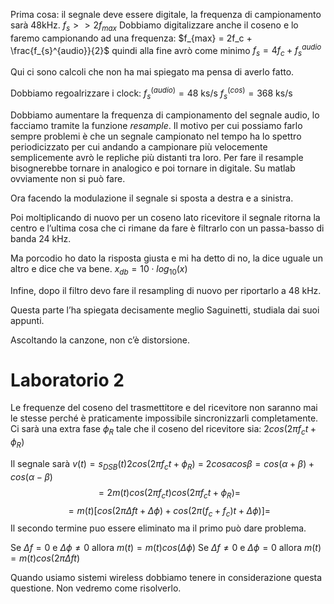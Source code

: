 Prima cosa: il segnale deve essere digitale, la frequenza di campionamento sarà 48kHz. 
$f_s >> 2f_{max}$ 
Dobbiamo digitalizzare anche il coseno e lo faremo campionando ad una frequenza: $f_{max} = 2f_c + \frac{f_{s}^{audio}}{2}$ 
quindi alla fine avrò come minimo $f_s = 4f_c + f_s^{audio}$

Qui ci sono calcoli che non ha mai spiegato ma pensa di averlo fatto. 

Dobbiamo regoalrizzare i clock:
$f_s^{(audio)} = 48$ ks/s
$f_s^{(cos)} = 368$ ks/s

Dobbiamo aumentare la frequenza di campionamento del segnale audio, lo facciamo tramite la funzione *resample*.
Il motivo per cui possiamo farlo sempre problemi è che un segnale campionato nel tempo ha lo spettro periodicizzato per cui andando a campionare più velocemente semplicemente avrò le repliche più distanti tra loro.
Per fare il resample bisognerebbe tornare in analogico e poi tornare in digitale. Su matlab ovviamente non si può fare. 

Ora facendo la modulazione il segnale si sposta a destra e a sinistra.

Poi moltiplicando di nuovo per un coseno lato ricevitore il segnale ritorna la centro e l’ultima cosa che ci rimane da fare è filtrarlo con un passa-basso di banda 24 kHz.

Ma porcodio ho dato la risposta giusta e mi ha detto di no, la dice uguale un altro e dice che va bene. 
$x_{db} = 10\cdot log_{10}(x)$

Infine, dopo il filtro devo fare il resampling di nuovo per riportarlo a 48 kHz. 

Questa parte l’ha spiegata decisamente meglio Saguinetti, studiala dai suoi appunti. 

Ascoltando la canzone, non c’è distorsione. 

# Laboratorio 2

Le frequenze del coseno del trasmettitore e del ricevitore non saranno mai le stesse perché è praticamente impossibile sincronizzarli completamente.
Ci sarà una extra fase $\phi_R$  tale che il coseno del ricevitore sia: $2cos(2\pi f_c t + \phi_R)$ 

Il segnale sarà $v(t) = s_{DSB}(t) 2cos(2\pi f_c t + \phi_R)$ = 
$2cos\alpha cos\beta = cos(\alpha + \beta) + cos(\alpha - \beta)$
$$= 2m(t)cos(2\pi f_c t)cos(2\pi f_ct + \phi_R) =$$
$$= m(t)[cos(2\pi \Delta f t + \Delta \phi) + cos(2\pi(f_c+f_c)t + \Delta \phi)]= $$
Il secondo termine puo essere eliminato ma il primo può dare problema. 

Se $\Delta f = 0$ e $\Delta \phi \not = 0$ allora $m(t) = m(t)cos(\Delta \phi)$
Se $\Delta f \not= 0$ e $\Delta \phi = 0$ allora $m(t) = m(t)cos(2\pi \Delta ft)$

Quando usiamo sistemi wireless dobbiamo tenere in considerazione questa questione. 
Non vedremo come risolverlo. 